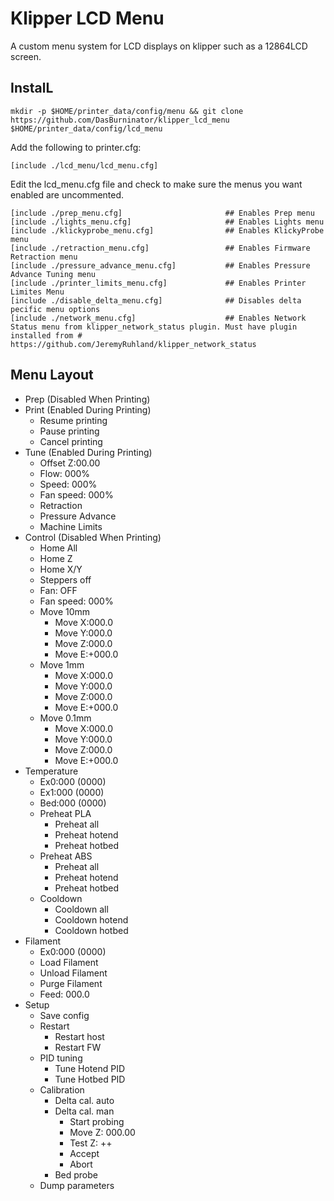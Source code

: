 # Klipper LCD Menu

A custom menu system for LCD displays on klipper such as a 12864LCD screen.

## InstalL

`mkdir -p $HOME/printer_data/config/menu && git clone https://github.com/DasBurninator/klipper_lcd_menu $HOME/printer_data/config/lcd_menu`

Add the following to printer.cfg:

`[include ./lcd_menu/lcd_menu.cfg]`

Edit the lcd_menu.cfg file and check to make sure the menus you want enabled are uncommented.

```
[include ./prep_menu.cfg]                       ## Enables Prep menu
[include ./lights_menu.cfg]                     ## Enables Lights menu
[include ./klickyprobe_menu.cfg]                ## Enables KlickyProbe menu
[include ./retraction_menu.cfg]                 ## Enables Firmware Retraction menu
[include ./pressure_advance_menu.cfg]           ## Enables Pressure Advance Tuning menu
[include ./printer_limits_menu.cfg]             ## Enables Printer Limites Menu
[include ./disable_delta_menu.cfg]              ## Disables delta pecific menu options
[include ./network_menu.cfg]                    ## Enables Network Status menu from klipper_network_status plugin. Must have plugin installed from # https://github.com/JeremyRuhland/klipper_network_status
```

## Menu Layout

+ Prep (Disabled When Printing)
+ Print (Enabled During Printing)
  + Resume printing
  + Pause printing
  + Cancel printing
+ Tune (Enabled During Printing)
  + Offset Z:00.00
  + Flow: 000%
  + Speed: 000%
  + Fan speed: 000%
  + Retraction
  + Pressure Advance
  + Machine Limits
+ Control (Disabled When Printing)
  + Home All
  + Home Z
  + Home X/Y
  + Steppers off
  + Fan: OFF
  + Fan speed: 000%
  + Move 10mm
    + Move X:000.0
    + Move Y:000.0
    + Move Z:000.0
    + Move E:+000.0
  + Move 1mm
    + Move X:000.0
    + Move Y:000.0
    + Move Z:000.0
    + Move E:+000.0
  + Move 0.1mm
    + Move X:000.0
    + Move Y:000.0
    + Move Z:000.0
    + Move E:+000.0
+ Temperature
  + Ex0:000 (0000)
  + Ex1:000 (0000)
  + Bed:000 (0000)
  + Preheat PLA
    + Preheat all
    + Preheat hotend
    + Preheat hotbed
  + Preheat ABS
    + Preheat all
    + Preheat hotend
    + Preheat hotbed
  + Cooldown
    + Cooldown all
    + Cooldown hotend
    + Cooldown hotbed
+ Filament
  + Ex0:000 (0000)
  + Load Filament
  + Unload Filament
  + Purge Filament
  + Feed: 000.0
+ Setup
  + Save config
  + Restart
    + Restart host
    + Restart FW
  + PID tuning
    + Tune Hotend PID
    + Tune Hotbed PID
  + Calibration
    + Delta cal. auto
    + Delta cal. man
      + Start probing
      + Move Z: 000.00
      + Test Z: ++
      + Accept
      + Abort
    + Bed probe
  + Dump parameters
